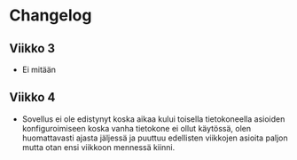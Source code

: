# Changelog

## Viikko 3
- Ei mitään

## Viikko 4
- Sovellus ei ole edistynyt koska aikaa kului toisella tietokoneella asioiden konfiguroimiseen koska vanha tietokone ei ollut käytössä, olen huomattavasti ajasta jäljessä ja puuttuu edellisten viikkojen asioita paljon mutta otan ensi viikkoon mennessä kiinni.